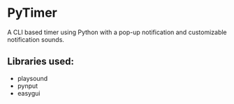 # PyTimer
A CLI based timer using Python with a pop-up notification and customizable notification sounds.

## Libraries used:
- playsound
- pynput
- easygui